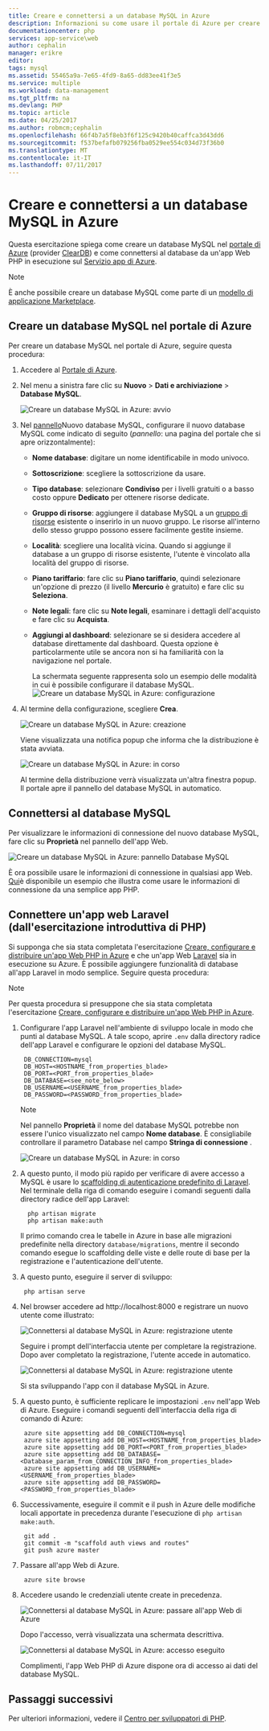 ```yaml
---
title: Creare e connettersi a un database MySQL in Azure
description: Informazioni su come usare il portale di Azure per creare un database MySQL e connettersi al database da un'app Web PHP in Azure.
documentationcenter: php
services: app-service\web
author: cephalin
manager: erikre
editor: 
tags: mysql
ms.assetid: 55465a9a-7e65-4fd9-8a65-dd83ee41f3e5
ms.service: multiple
ms.workload: data-management
ms.tgt_pltfrm: na
ms.devlang: PHP
ms.topic: article
ms.date: 04/25/2017
ms.author: robmcm;cephalin
ms.openlocfilehash: 66f4b7a5f8eb3f6f125c9420b40caffca3d43dd6
ms.sourcegitcommit: f537befafb079256fba0529ee554c034d73f36b0
ms.translationtype: MT
ms.contentlocale: it-IT
ms.lasthandoff: 07/11/2017
---
```

# <a name="create-and-connect-to-a-mysql-database-in-azure"></a>Creare e connettersi a un database MySQL in Azure
Questa esercitazione spiega come creare un database MySQL nel [portale di Azure](https://portal.azure.com) (provider [ClearDB](http://www.cleardb.com/)) e come connettersi al database da un'app Web PHP in esecuzione sul [Servizio app di Azure](app-service/app-service-value-prop-what-is.md).

> [!NOTE]
> È anche possibile creare un database MySQL come parte di un [modello di applicazione Marketplace](app-service-web/app-service-web-create-web-app-from-marketplace.md).
>
>

## <a name="create-a-mysql-database-in-azure-portal"></a>Creare un database MySQL nel portale di Azure
Per creare un database MySQL nel portale di Azure, seguire questa procedura:

1. Accedere al [Portale di Azure](https://portal.azure.com).
2. Nel menu a sinistra fare clic su **Nuovo** > **Dati e archiviazione** > **Database MySQL**.

    ![Creare un database MySQL in Azure: avvio](./media/store-php-create-mysql-database/create-db-1-start.png)
3. Nel [pannello](azure-portal-overview.md)Nuovo database MySQL, configurare il nuovo database MySQL come indicato di seguito (*pannello*: una pagina del portale che si apre orizzontalmente):

   * **Nome database**: digitare un nome identificabile in modo univoco.
   * **Sottoscrizione**: scegliere la sottoscrizione da usare.
   * **Tipo database**: selezionare **Condiviso** per i livelli gratuiti o a basso costo oppure **Dedicato** per ottenere risorse dedicate.
   * **Gruppo di risorse**: aggiungere il database MySQL a un [gruppo di risorse](azure-resource-manager/resource-group-overview.md) esistente o inserirlo in un nuovo gruppo. Le risorse all'interno dello stesso gruppo possono essere facilmente gestite insieme.
   * **Località**: scegliere una località vicina. Quando si aggiunge il database a un gruppo di risorse esistente, l'utente è vincolato alla località del gruppo di risorse.
   * **Piano tariffario**: fare clic su **Piano tariffario**, quindi selezionare un'opzione di prezzo (il livello **Mercurio** è gratuito) e fare clic su **Seleziona**.
   * **Note legali**: fare clic su **Note legali**, esaminare i dettagli dell'acquisto e fare clic su **Acquista**.
   * **Aggiungi al dashboard**: selezionare se si desidera accedere al database direttamente dal dashboard. Questa opzione è particolarmente utile se ancora non si ha familiarità con la navigazione nel portale.

     La schermata seguente rappresenta solo un esempio delle modalità in cui è possibile configurare il database MySQL.  
     ![Creare un database MySQL in Azure: configurazione](./media/store-php-create-mysql-database/create-db-2-configure.png)
4. Al termine della configurazione, scegliere **Crea**.

    ![Creare un database MySQL in Azure: creazione](./media/store-php-create-mysql-database/create-db-3-create.png)

    Viene visualizzata una notifica popup che informa che la distribuzione è stata avviata.

    ![Creare un database MySQL in Azure: in corso](./media/store-php-create-mysql-database/create-db-4-started-status.png)

    Al termine della distribuzione verrà visualizzata un'altra finestra popup. Il portale apre il pannello del database MySQL in automatico.

<a name="connect"></a>

## <a name="connect-to-your-mysql-database"></a>Connettersi al database MySQL
Per visualizzare le informazioni di connessione del nuovo database MySQL, fare clic su **Proprietà** nel pannello dell'app Web.

![Creare un database MySQL in Azure: pannello Database MySQL](./media/store-php-create-mysql-database/create-db-5-finished-db-blade.png)

È ora possibile usare le informazioni di connessione in qualsiasi app Web. [Qui](https://github.com/WindowsAzure/azure-sdk-for-php-samples/tree/master/tasklist-mysql)è disponibile un esempio che illustra come usare le informazioni di connessione da una semplice app PHP.

## <a name="connect-a-laravel-web-app-from-the-php-get-started-tutorial"></a>Connettere un'app web Laravel (dall'esercitazione introduttiva di PHP)
Si supponga che sia stata completata l'esercitazione [Creare, configurare e distribuire un'app Web PHP in Azure](app-service-web/app-service-web-php-get-started.md) e che un'app Web [Laravel](https://www.laravel.com/) sia in esecuzione su Azure. È possibile aggiungere funzionalità di database all'app Laravel in modo semplice. Seguire questa procedura:

> [!NOTE]
> Per questa procedura si presuppone che sia stata completata l'esercitazione [Creare, configurare e distribuire un'app Web PHP in Azure](app-service-web/app-service-web-php-get-started.md).
>
>

1. Configurare l'app Laravel nell'ambiente di sviluppo locale in modo che punti al database MySQL. A tale scopo, aprire `.env` dalla directory radice dell'app Laravel e configurare le opzioni del database MySQL.

        DB_CONNECTION=mysql
        DB_HOST=<HOSTNAME_from_properties_blade>
        DB_PORT=<PORT_from_properties_blade>
        DB_DATABASE=<see_note_below>
        DB_USERNAME=<USERNAME_from_properties_blade>
        DB_PASSWORD=<PASSWORD_from_properties_blade>

   > [!NOTE]
   > Nel pannello **Proprietà** il nome del database MySQL potrebbe non essere l'unico visualizzato nel campo **Nome database**. È consigliabile controllare il parametro Database nel campo **Stringa di connessione** .    
   >
   > ![Creare un database MySQL in Azure: in corso](./media/store-php-create-mysql-database/connect-db-1-database-name.png)
   >
   >
2. A questo punto, il modo più rapido per verificare di avere accesso a MySQL è usare lo [scaffolding di autenticazione predefinito di Laravel](https://laravel.com/docs/5.2/authentication#authentication-quickstart).
   Nel terminale della riga di comando eseguire i comandi seguenti dalla directory radice dell'app Laravel:

         php artisan migrate
         php artisan make:auth

    Il primo comando crea le tabelle in Azure in base alle migrazioni predefinite nella directory `database/migrations`, mentre il secondo comando esegue lo scaffolding delle viste e delle route di base per la registrazione e l'autenticazione dell'utente.
3. A questo punto, eseguire il server di sviluppo:

        php artisan serve
4. Nel browser accedere ad http://localhost:8000 e registrare un nuovo utente come illustrato:

    ![Connettersi al database MySQL in Azure: registrazione utente](./media/store-php-create-mysql-database/connect-db-2-development-server.png)

    Seguire i prompt dell'interfaccia utente per completare la registrazione. Dopo aver completato la registrazione, l'utente accede in automatico.

    ![Connettersi al database MySQL in Azure: registrazione utente](./media/store-php-create-mysql-database/connect-db-3-registered-user.png)

    Si sta sviluppando l'app con il database MySQL in Azure.
5. A questo punto, è sufficiente replicare le impostazioni `.env` nell'app Web di Azure. Eseguire i comandi seguenti dell'interfaccia della riga di comando di Azure:

        azure site appsetting add DB_CONNECTION=mysql
        azure site appsetting add DB_HOST=<HOSTNAME_from_properties_blade>
        azure site appsetting add DB_PORT=<PORT_from_properties_blade>
        azure site appsetting add DB_DATABASE=<Database_param_from_CONNECTION_INFO_from_properties_blade>
        azure site appsetting add DB_USERNAME=<USERNAME_from_properties_blade>
        azure site appsetting add DB_PASSWORD=<PASSWORD_from_properties_blade>

6. Successivamente, eseguire il commit e il push in Azure delle modifiche locali apportate in precedenza durante l'esecuzione di `php artisan make:auth`.

        git add .
        git commit -m "scaffold auth views and routes"
        git push azure master
7. Passare all'app Web di Azure.

        azure site browse
8. Accedere usando le credenziali utente create in precedenza.

    ![Connettersi al database MySQL in Azure: passare all'app Web di Azure](./media/store-php-create-mysql-database/connect-db-4-browse-azure-webapp.png)

    Dopo l'accesso, verrà visualizzata una schermata descrittiva.

    ![Connettersi al database MySQL in Azure: accesso eseguito](./media/store-php-create-mysql-database/connect-db-5-logged-in.png)

    Complimenti, l'app Web PHP di Azure dispone ora di accesso ai dati del database MySQL.

## <a name="next-steps"></a>Passaggi successivi
Per ulteriori informazioni, vedere il [Centro per sviluppatori di PHP](/develop/php/).
